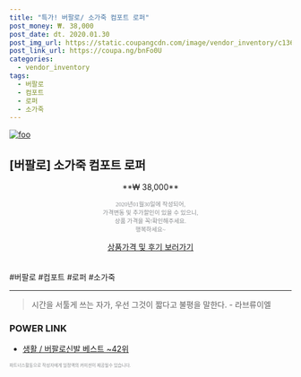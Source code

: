 ```yaml
--- 
title: "특가! 버팔로/ 소가죽 컴포트 로퍼" 
post_money: ₩. 38,000 
post_date: dt. 2020.01.30 
post_img_url: https://static.coupangcdn.com/image/vendor_inventory/c136/968184a234ddc8bcda707b545e3f62698441b213bae948d4472fe99e032b.jpg 
post_link_url: https://coupa.ng/bnFo0U 
categories: 
  - vendor_inventory 
tags: 
  - 버팔로 
  - 컴포트 
  - 로퍼 
  - 소가죽 
--- 
```

[![foo](https://static.coupangcdn.com/image/vendor_inventory/c136/968184a234ddc8bcda707b545e3f62698441b213bae948d4472fe99e032b.jpg)](https://coupa.ng/bnFo0U) 

## [버팔로] 소가죽 컴포트 로퍼 
<p style="text-align: center;">**₩ 38,000**</p> 
<p style="text-align: center;"><span style="color: #898c8f; font-family: Georgia,Times,serif; font-size: 0.75em;">2020년01월30일에 작성되어, <br>가격변동 및 추가할인이 있을 수 있으니,<br> 상품 가격을 꼭!확인해주세요.<br>행복하세요~</span> 
</p>	 
<div markdown="0" style="text-align: center;"><a href="https://coupa.ng/bnFo0U" class="btn btn--success">상품가격 및 후기 보러가기</a></div> 
<br><br> 
  #버팔로 #컴포트 #로퍼 #소가죽 
<hr> 

> 시간을 서툴게 쓰는 자가, 우선 그것이 짧다고 불평을 말한다. - 라브류이엘 


### POWER LINK

* <a href="https://blog.naver.com/santokki14/221784603011" target="_blank">생활 / 버팔로신발 베스트 ~42위</a>

<span style="color: #898c8f; font-family: Georgia,Times,serif; font-size: 0.55em;">파트너스활동으로 작성자에게 일정액의 커미션이 제공될수 있습니다.</span> 
